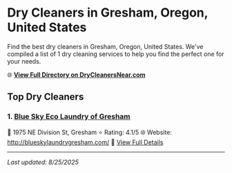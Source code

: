 # Dry Cleaners in Gresham, Oregon, United States

Find the best dry cleaners in Gresham, Oregon, United States. We've compiled a list of 1 dry cleaning services to help you find the perfect one for your needs.

🌐 **[View Full Directory on DryCleanersNear.com](https://drycleanersnear.com/city/US/Oregon/Gresham)**

## Top Dry Cleaners

### 1. [Blue Sky Eco Laundry of Gresham](https://drycleanersnear.com/dryCleaner/68955a4a82a21f618f14c17d/blue-sky-eco-laundry-of-gresham)
📍 1975 NE Division St, Gresham
⭐ Rating: 4.1/5
🌐 Website: http://blueskylaundrygresham.com/
🔗 [View Full Details](https://drycleanersnear.com/dryCleaner/68955a4a82a21f618f14c17d/blue-sky-eco-laundry-of-gresham)


---

*Last updated: 8/25/2025*
